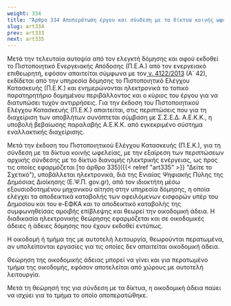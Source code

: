 ```yaml
---
weight: 334
title: "Άρθρο 334 Αποπεράτωση έργου και σύνδεση με τα δίκτυα κοινής ωφέλειας"
slug: art334
prev: art333
next: art335
---
```


Μετά την τελευταία αυτοψία από τον ελεγκτή δόμησης και αφού εκδοθεί το Πιστοποιητικό Ενεργειακής Απόδοσης (Π.Ε.Α.) από τον ενεργειακό επιθεωρητή, εφόσον απαιτείται σύμφωνα με τον<a href="https://ia37rg02wpsa01.blob.core.windows.net/fek/01/2013/20130100042.pdf" title="Δείτε το Σχετικό"> ν. 4122/2013</a> (Α΄ 42), εκδίδεται από την υπηρεσία δόμησης το Πιστοποιητικό Ελέγχου Κατασκευής (Π.Ε.Κ.) και ενημερώνονται ηλεκτρονικά το τοπικό παρατηρητήριο δομημένου περιβάλλοντος και ο κύριος του έργου για να διατυπώσει τυχόν αντιρρήσεις. Για την έκδοση του Πιστοποιητικού Ελέγχου Κατασκευής (Π.Ε.Κ.) απαιτείται, στις περιπτώσεις που για τη διαχείριση των αποβλήτων συνάπτεται σύμβαση με Σ.Σ.Ε.Δ. Α.Ε.Κ.Κ., η υποβολή βεβαίωσης παραλαβής Α.Ε.Κ.Κ. από εγκεκριμένο σύστημα εναλλακτικής διαχείρισης.

Μετά την έκδοση του Πιστοποιητικού Ελέγχου Κατασκευής (Π.Ε.Κ.), για τη σύνδεση με τα δίκτυα κοινής ωφελείας, με την εξαίρεση των περιπτώσεων αρχικής σύνδεσης με το δίκτυο διανομής ηλεκτρικής ενέργειας, ως προς τις οποίες εφαρμόζεται [το άρθρο 335]({{< relref "art335" >}} "Δείτε το Σχετικό"), υποβάλλεται ηλεκτρονικά, διά της Ενιαίας Ψηφιακής Πύλης της Δημόσιας Διοίκησης (Ε.Ψ.Π. gov.gr), από τον ιδιοκτήτη μέσω εξουσιοδοτημένου μηχανικού αίτηση στην υπηρεσία δόμησης, η οποία ελέγχει τα αποδεικτικά καταβολής των οφειλόμενων εισφορών υπέρ του Δημοσίου και του e-ΕΦΚΑ και το αποδεικτικό καταβολής της συμφωνηθείσας αμοιβής επίβλεψης και θεωρεί την οικοδομική άδεια. H διαδικασία ηλεκτρονικής θεώρησης εφαρμόζεται και σε οικοδομικές άδειες ή άδειες δόμησης που έχουν εκδοθεί εντύπως.

Η οικοδομή ή τμήμα της με αυτοτελή λειτουργία, θεωρούνται περατωμένα, αν υπολείπονται εργασίες για τις οποίες δεν απαιτείται οικοδομική άδεια.

Θεώρηση της οικοδομικής άδειας μπορεί να γίνει και για περατωμένο τμήμα της οικοδομής, εφόσον αποτελείται από χώρους με αυτοτελή λειτουργία.

Μετά τη θεώρησή της για σύνδεση με τα δίκτυα, η οικοδομική άδεια παύει να ισχύει για το τμήμα το οποίο αποπερατώθηκε.


